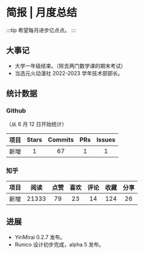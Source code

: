 # 简报 | 月度总结

:::tip
希望每月进步亿点点。
:::

## 大事记

- 大学一年级结束。（除去两门数学课的期末考试）
- 当选元火动漫社 2022-2023 学年技术部部长。

## 统计数据

### Github

（从 6 月 12 日开始统计）

| 项目 | Stars | Commits |  PRs  | Issues |
| :--- | :---: | :-----: | :---: | :----: |
| 新增 |   1   |   67    |   1   |   1    |

### 知乎

| 项目 | 阅读  | 点赞  | 喜欢  | 评论  | 收藏  | 分享  |
| :--- | :---: | :---: | :---: | :---: | :---: | :---: |
| 新增 | 21333 |  79   |  23   |  14   |  124  |  26   |

## 进展

- YiriMirai 0.2.7 发布。
- Runico 设计初步完成，alpha 5 发布。